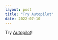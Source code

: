 ```yaml
---
layout: post
title: "Try Autopilot"
date: 2022-07-10
---
```


Try [Autopilot](https://gg-reaper99.github.io/assets/autopilot.html)!
